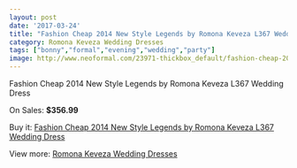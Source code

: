 ```yaml
---
layout: post
date: '2017-03-24'
title: "Fashion Cheap 2014 New Style Legends by Romona Keveza L367 Wedding Dress"
category: Romona Keveza Wedding Dresses
tags: ["bonny","formal","evening","wedding","party"]
image: http://www.neoformal.com/23971-thickbox_default/fashion-cheap-2014-new-style-legends-by-romona-keveza-l367-wedding-dress.jpg
---
```

Fashion Cheap 2014 New Style Legends by Romona Keveza L367 Wedding Dress

On Sales: **$356.99**
<a href="https://www.neoformal.com/en/romona-keveza-wedding-dresses-2014/8104-fashion-cheap-2014-new-style-legends-by-romona-keveza-l367-wedding-dress.html"><amp-img layout="responsive" width="600" height="600" src="//www.neoformal.com/23971-thickbox_default/fashion-cheap-2014-new-style-legends-by-romona-keveza-l367-wedding-dress.jpg" alt="Fashion Cheap 2014 New Style Legends by Romona Keveza L367 Wedding Dress 0" /></a>
<a href="https://www.neoformal.com/en/romona-keveza-wedding-dresses-2014/8104-fashion-cheap-2014-new-style-legends-by-romona-keveza-l367-wedding-dress.html"><amp-img layout="responsive" width="600" height="600" src="//www.neoformal.com/23972-thickbox_default/fashion-cheap-2014-new-style-legends-by-romona-keveza-l367-wedding-dress.jpg" alt="Fashion Cheap 2014 New Style Legends by Romona Keveza L367 Wedding Dress 1" /></a>

Buy it: [Fashion Cheap 2014 New Style Legends by Romona Keveza L367 Wedding Dress](https://www.neoformal.com/en/romona-keveza-wedding-dresses-2014/8104-fashion-cheap-2014-new-style-legends-by-romona-keveza-l367-wedding-dress.html "Fashion Cheap 2014 New Style Legends by Romona Keveza L367 Wedding Dress")

View more: [Romona Keveza Wedding Dresses](https://www.neoformal.com/en/131-romona-keveza-wedding-dresses-2014 "Romona Keveza Wedding Dresses")